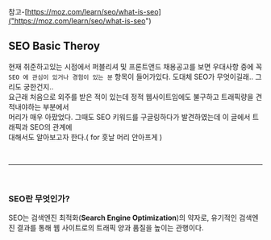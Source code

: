 참고-[https://moz.com/learn/seo/what-is-seo]("https://moz.com/learn/seo/what-is-seo")

## **SEO Basic Theroy**

현재 취준하고있는 시점에서 퍼블리셔 및 프론트앤드 채용공고를 보면 우대사항 중에 꼭<br/>
`SEO 에 관심이 있거나 경험이 있는 분` 항목이 들어가있다. 도대체 SEO가 무엇이길래.. 그리도 궁한건지..<br/>
요근래 처음으로 외주를 받은 적이 있는데 정적 웹사이트임에도 불구하고 트래픽량을 견적내야하는 부분에서<br/>
머리가 매우 아팠었다. 그때도 SEO 키워드를 구글링하다가 발견하였는데 이 글에서 트래픽과 SEO의 관계에<br/>
대해서도 알아보고자 한다.( for 훗날 머리 안아프게 )

<br/>

***
<br/>

### **SEO란 무엇인가?**

SEO는 검색엔진 최적화(**Search Engine Optimization**)의 약자로, 유기적인 검색엔진 결과를 통해 웹 사이트로의 트래픽 양과 품질을 높이는 관행이다.